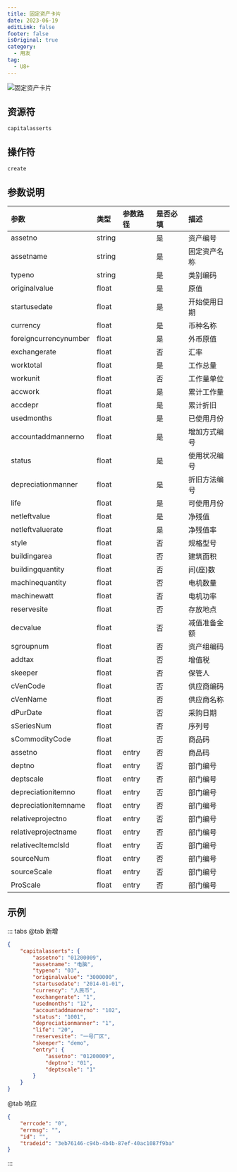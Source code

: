 ```yaml
---
title: 固定资产卡片
date: 2023-06-19
editLink: false
footer: false
isOriginal: true
category:
  - 用友
tag:
  - U8+
---
```


![固定资产卡片](https://nas.ilyl.life:8092/yonyou/u8/capitalasserts.gif)

## 资源符

`capitalasserts`
  
## 操作符

  `create`

## 参数说明

|参数|类型|参数路径|是否必填|描述|
|:-|:-|:-|:-|:-|
|assetno|string||是|资产编号|
|assetname|string||是|固定资产名称|
|typeno|string||是|类别编码|
|originalvalue|float||是|原值|
|startusedate|float||是|开始使用日期|
|currency|float||是|币种名称|
|foreigncurrencynumber|float||是|外币原值|
|exchangerate|float||否|汇率|
|worktotal|float||是|工作总量|
|workunit|float||否|工作量单位|
|accwork|float||是|累计工作量|
|accdepr|float||是|累计折旧|
|usedmonths|float||是|已使用月份|
|accountaddmannerno|float||是|增加方式编号|
|status|float||是|使用状况编号|
|depreciationmanner|float||是|折旧方法编号|
|life|float||是|可使用月份|
|netleftvalue|float||是|净残值|
|netleftvaluerate|float||是|净残值率|
|style|float||否|规格型号|
|buildingarea|float||否|建筑面积|
|buildingquantity|float||否|间(座)数|
|machinequantity|float||否|电机数量|
|machinewatt|float||否|电机功率|
|reservesite|float||否|存放地点|
|decvalue|float||否|减值准备金额|
|sgroupnum|float||否|资产组编码|
|addtax|float||否|增值税|
|skeeper|float||否|保管人|
|cVenCode|float||否|供应商编码|
|cVenName|float||否|供应商名称|
|dPurDate|float||否|采购日期|
|sSeriesNum|float||否|序列号|
|sCommodityCode|float||否|商品码|
|assetno|float|entry|否|商品码|
|deptno|float|entry|否|部门编号|
|deptscale|float|entry|否|部门编号|
|depreciationitemno|float|entry|否|部门编号|
|depreciationitemname|float|entry|否|部门编号|
|relativeprojectno|float|entry|否|部门编号|
|relativeprojectname|float|entry|否|部门编号|
|relativecItemclsId|float|entry|否|部门编号|
|sourceNum|float|entry|否|部门编号|
|sourceScale|float|entry|否|部门编号|
|ProScale|float|entry|否|部门编号|

## 示例

::: tabs
@tab 新增

```json
{
    "capitalasserts": {
        "assetno": "01200009",
        "assetname": "电脑",
        "typeno": "03",
        "originalvalue": "3000000",
        "startusedate": "2014-01-01",
        "currency": "人民币",
        "exchangerate": "1",
        "usedmonths": "12",
        "accountaddmannerno": "102",
        "status": "1001",
        "depreciationmanner": "1",
        "life": "20",
        "reservesite": "一号厂区",
        "skeeper": "demo",
        "entry": {
            "assetno": "01200009",
            "deptno": "01",
            "deptscale": "1"
        }
    }
}
```

@tab 响应

```json
{
    "errcode": "0",
    "errmsg": "",
    "id": "",
    "tradeid": "3eb76146-c94b-4b4b-87ef-40ac1087f9ba"
}
```

:::
